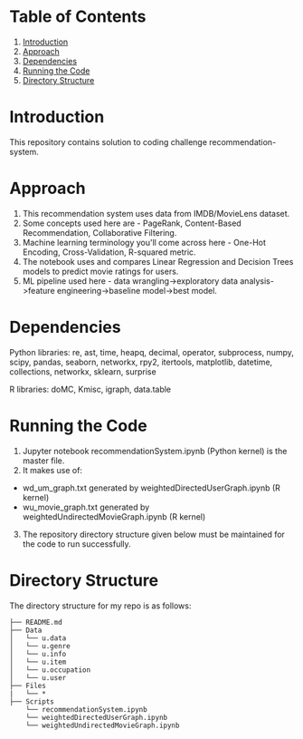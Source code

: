 # Table of Contents
1. [Introduction](README.md#introduction)
2. [Approach](README.md#approach)
3. [Dependencies](README.md#dependencies)
4. [Running the Code](README.md#running-the-code)
5. [Directory Structure](README.md#directory-structure)


# Introduction

This repository contains solution to coding challenge recommendation-system.


# Approach

1. This recommendation system uses data from IMDB/MovieLens dataset.
2. Some concepts used here are - PageRank, Content-Based Recommendation, Collaborative Filtering.
3. Machine learning terminology you'll come across here - One-Hot Encoding, Cross-Validation, R-squared metric.
4. The notebook uses and compares Linear Regression and Decision Trees models to predict movie ratings for users.
5. ML pipeline used here - data wrangling->exploratory data analysis->feature engineering->baseline model->best model.


# Dependencies
Python libraries: re, ast, time, heapq, decimal, operator, subprocess, numpy, scipy, pandas, seaborn, networkx, rpy2, itertools, matplotlib, datetime, collections, networkx, sklearn, surprise

R libraries: doMC, Kmisc, igraph, data.table


# Running the Code
1. Jupyter notebook recommendationSystem.ipynb (Python kernel) is the master file.
2. It makes use of:
  - wd_um_graph.txt generated by weightedDirectedUserGraph.ipynb (R kernel)
  - wu_movie_graph.txt generated by weightedUndirectedMovieGraph.ipynb (R kernel)
3. The repository directory structure given below must be maintained for the code to run successfully.


# Directory Structure
The directory structure for my repo is as follows:
    
    ├── README.md 
    ├── Data
    │   └── u.data
    │   └── u.genre
    │   └── u.info
    │   └── u.item
    │   └── u.occupation
    │   └── u.user
    ├── Files
    |   └── *
    ├── Scripts
        └── recommendationSystem.ipynb
        └── weightedDirectedUserGraph.ipynb
        └── weightedUndirectedMovieGraph.ipynb
